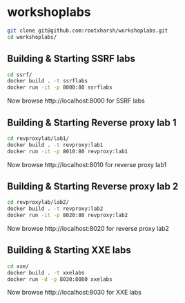 # workshoplabs

```bash
git clone git@github.com:rootxharsh/workshoplabs.git
cd workshoplabs/
```

## Building & Starting SSRF labs

```bash
cd ssrf/
docker build . -t ssrflabs
docker run -it -p 8000:80 ssrflabs
```

Now browse http://localhost:8000 for SSRF labs

## Building & Starting Reverse proxy lab 1 

```bash
cd revproxylab/lab1/
docker build . -t revproxy:lab1
docker run -it -p 8010:80 revproxy:lab1
```

Now browse http://localhost:8010 for reverse proxy lab1

## Building & Starting Reverse proxy lab 2

```bash
cd revproxylab/lab2/
docker build . -t revproxy:lab2
docker run -it -p 8020:80 revproxy:lab2
```

Now browse http://localhost:8020 for reverse proxy lab2


## Building & Starting XXE labs

```bash
cd xxe/
docker build . -t xxelabs
docker run -d -p 8030:8080 xxelabs
```

Now browse http://localhost:8030 for XXE labs

